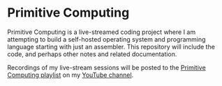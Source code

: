 # Primitive Computing

Primitive Computing is a live-streamed coding project where I am attempting to
build a self-hosted operating system and programming language starting with
just an assembler. This repository will include the code, and perhaps other
notes and related documentation.

Recordings of my live-stream sessions will be posted to the [Primitive
Computing
playlist](https://www.youtube.com/playlist?list=PLtMVie2KRPsOvkdrLLwmISc6uul-x4XuZ)
on my [YouTube channel](https://www.youtube.com/c/EricHolk).

